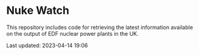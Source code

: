 # Nuke Watch

This repository includes code for retrieving the latest information available on the output of EDF nuclear power plants in the UK.

Last updated: 2023-04-14 19:06